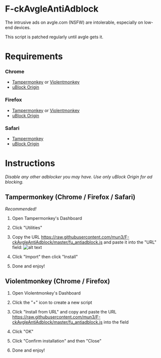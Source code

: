 # F-ckAvgleAntiAdblock
The intrusive ads on avgle.com (NSFW) are intolerable, especially on low-end devices.

This script is patched regularly until avgle gets it.

# Requirements
### Chrome
* [Tampermonkey](https://chrome.google.com/webstore/detail/tampermonkey/dhdgffkkebhmkfjojejmpbldmpobfkfo) or [Violentmonkey](https://chrome.google.com/webstore/detail/violentmonkey/jinjaccalgkegednnccohejagnlnfdag)
* [uBlock Origin](https://www.ublock.org/)

### Firefox
* [Tampermonkey](https://addons.mozilla.org/en-US/firefox/addon/tampermonkey/) or [Violentmonkey](https://addons.mozilla.org/en-US/firefox/addon/violentmonkey/)
* [uBlock Origin](https://www.ublock.org/)

### Safari
* [Tampermonkey](http://tampermonkey.net/?browser=safari)
* [uBlock Origin](https://www.ublock.org/)

# Instructions

*Disable any other adblocker you may have. Use only uBlock Origin for ad blocking.*

## Tampermonkey (Chrome / Firefox / Safari) 
_Recommended!_

1. Open Tampermonkey's Dashboard

2. Click "Utilities"

3. Copy the URL https://raw.githubusercontent.com/mun3/F-ckAvgleAntiAdblock/master/fu_antiadblock.js and paste it into the "URL" field:
![alt text](https://i.imgur.com/TyAFhT4.png)

4. Click "Import" then click "Install"

5. Done and enjoy!

## Violentmonkey (Chrome / Firefox)

1. Open Violentmonkey's Dashboard

2. Click the "+" icon to create a new script

3. Click "Install from URL" and copy and paste the URL https://raw.githubusercontent.com/mun3/F-ckAvgleAntiAdblock/master/fu_antiadblock.js into the field

4. Click "OK"

5. Click "Confirm installation" and then "Close"

6. Done and enjoy!

